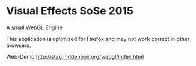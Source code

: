 # Visual Effects SoSe 2015
A small WebGL Engine

This application is optimized for Firefox and may not work correct in other browsers.

Web-Demo
http://stag.hiddenbox.org/webgl/index.html
